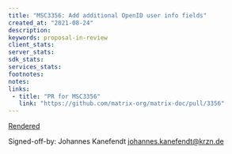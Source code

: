 ```yaml
---
title: "MSC3356: Add additional OpenID user info fields"
created_at: "2021-08-24"
description:
keywords: proposal-in-review
client_stats:
server_stats:
sdk_stats:
services_stats:
footnotes:
notes:
links:
 - title: "PR for MSC3356"
   link: "https://github.com/matrix-org/matrix-doc/pull/3356"
---
```

[Rendered](https://github.com/jkanefendt/matrix-doc/blob/add-openid-userinfo-fields/proposals/3356-add-openid-userinfo-fields.md)

Signed-off-by: Johannes Kanefendt johannes.kanefendt@krzn.de
